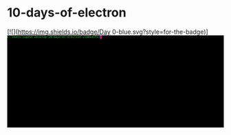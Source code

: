 # 10-days-of-electron

[![](https://img.shields.io/badge/Day 0-blue.svg?style=for-the-badge)]
![alt tag](videoinfo/final.gif)
